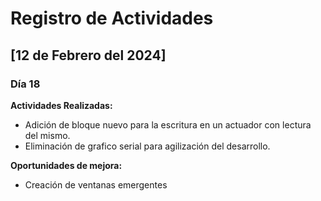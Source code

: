 # Registro de Actividades

## [12 de Febrero del 2024]

### Día 18

**Actividades Realizadas:**
- Adición de bloque nuevo para la escritura en un actuador con lectura del mismo.
- Eliminación de grafico serial para agilización del desarrollo.

**Oportunidades de mejora:**
- Creación de ventanas emergentes